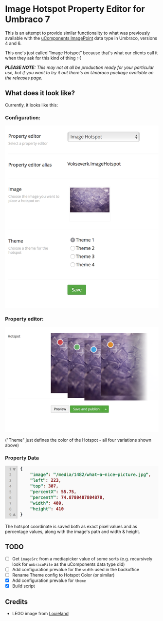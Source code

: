 # Image Hotspot Property Editor for Umbraco 7

This is an attempt to provide similar functionality to what was previously available with the [uComponents ImagePoint](http://ucomponents.github.io/data-types/image-point/)
data type in Umbraco, versions 4 and 6.

This one's just called “Image Hotspot” because that's what our clients call it when they ask for this kind of thing :-)

_**PLEASE NOTE:** This may not at all be production ready for your particular use, but if you want to try it out there's
an Umbraco package available on the releases page._

## What does it look like?

Currently, it looks like this:

### Configuration:

![DataType Configuration](screenshots/ImageHotspot_Config.png)


### Property editor:

![Property editor with variant themes](screenshots/ImageHotspot_Themes.png)

("Theme" just defines the color of the Hotspot - all four variations shown above)

### Property Data

![JSON Data](screenshots/ImageHotspot_JSON.png)

The hotspot coordinate is saved both as exact pixel values and as percentage values,
along with the image's path and width & height.

## TODO

- [ ] Get `imageSrc` from a mediapicker value of some sorts (e.g. recursively look for `umbracoFile` as the uComponents data type did)
- [ ] Add configuration prevalue for the `width` used in the backoffice
- [ ] Rename Theme config to Hotspot Color (or similar)
- [x] Add configuration prevalue for `theme`
- [x] Build script

## Credits

* LEGO image from [Louieland](http://reserve.louie.land/Wallpapers/LEGO/ "Index of /Wallpapers/LEGO")
